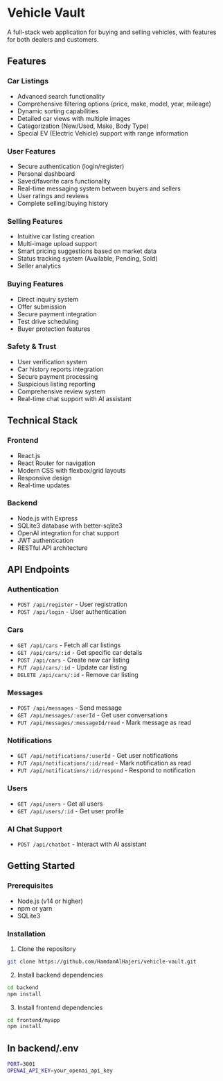 # Vehicle Vault

A full-stack web application for buying and selling vehicles, with features for both dealers and customers.

## Features

### Car Listings
- Advanced search functionality
- Comprehensive filtering options (price, make, model, year, mileage)
- Dynamic sorting capabilities
- Detailed car views with multiple images
- Categorization (New/Used, Make, Body Type)
- Special EV (Electric Vehicle) support with range information

### User Features
- Secure authentication (login/register)
- Personal dashboard
- Saved/favorite cars functionality
- Real-time messaging system between buyers and sellers
- User ratings and reviews
- Complete selling/buying history

### Selling Features
- Intuitive car listing creation
- Multi-image upload support
- Smart pricing suggestions based on market data
- Status tracking system (Available, Pending, Sold)
- Seller analytics

### Buying Features
- Direct inquiry system
- Offer submission
- Secure payment integration
- Test drive scheduling
- Buyer protection features

### Safety & Trust
- User verification system
- Car history reports integration
- Secure payment processing
- Suspicious listing reporting
- Comprehensive review system
- Real-time chat support with AI assistant

## Technical Stack

### Frontend
- React.js
- React Router for navigation
- Modern CSS with flexbox/grid layouts
- Responsive design
- Real-time updates

### Backend
- Node.js with Express
- SQLite3 database with better-sqlite3
- OpenAI integration for chat support
- JWT authentication
- RESTful API architecture

## API Endpoints

### Authentication
- `POST /api/register` - User registration
- `POST /api/login` - User authentication

### Cars
- `GET /api/cars` - Fetch all car listings
- `GET /api/cars/:id` - Get specific car details
- `POST /api/cars` - Create new car listing
- `PUT /api/cars/:id` - Update car listing
- `DELETE /api/cars/:id` - Remove car listing

### Messages
- `POST /api/messages` - Send message
- `GET /api/messages/:userId` - Get user conversations
- `PUT /api/messages/:messageId/read` - Mark message as read

### Notifications
- `GET /api/notifications/:userId` - Get user notifications
- `PUT /api/notifications/:id/read` - Mark notification as read
- `PUT /api/notifications/:id/respond` - Respond to notification

### Users
- `GET /api/users` - Get all users
- `GET /api/users/:id` - Get user profile

### AI Chat Support
- `POST /api/chatbot` - Interact with AI assistant

## Getting Started

### Prerequisites
- Node.js (v14 or higher)
- npm or yarn
- SQLite3

### Installation

1. Clone the repository

```bash
git clone https://github.com/HamdanAlHajeri/vehicle-vault.git
```


2. Install backend dependencies

```bash
cd backend
npm install
```

3. Install frontend dependencies

```bash
cd frontend/myapp
npm install
```
## In backend/.env

```bash
PORT=3001
OPENAI_API_KEY=your_openai_api_key
```